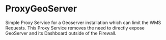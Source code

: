 # ProxyGeoServer
Simple Proxy Service for a Geoserver installation which can limit the WMS Requests. 
This Proxy Service removes the need to directly expose GeoServer and its Dashboard outside of the
Firewall.

